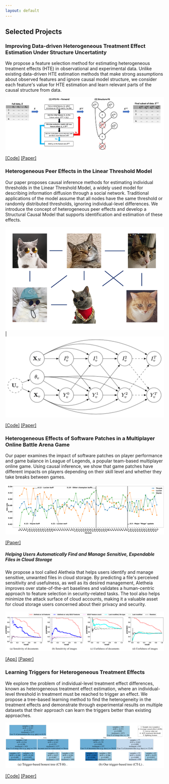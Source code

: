 ```yaml
---
layout: default
---
```


## Selected Projects

### Improving Data-driven Heterogeneous Treatment Effect Estimation Under Structure Uncertatinty

We propose a feature selection method for estimating heterogeneous treatment effects (HTE) in observational and experimental data. Unlike existing data-driven HTE estimation methods that make strong assumptions about observed features and ignore causal model structure, we consider each feature's value for HTE estimation and learn relevant parts of the causal structure from data.

<img src="images/hte_feature_selection.png?raw=true" />

[[Code]](https://github.com/edgeslab/causal_feature_selection) [[Paper]](https://dl.acm.org/doi/pdf/10.1145/3534678.3539444?casa_token=SJKBH0p_SEcAAAAA:ZtbYzbtmvKIseDgRojDmOPrkLYhfWGqIkmYcIG2sZb7EP-xWYIVidWxIuhDJ6oRu4KJVcdKqRHpIgg)

### Heterogeneous Peer Effects in the Linear Threshold Model

Our paper proposes causal inference methods for estimating individual thresholds in the Linear Threshold Model, a widely used model for describing information diffusion through a social network. Traditional applications of the model assume that all nodes have the same threshold or randomly distributed thresholds, ignoring individual-level differences. We introduce the concept of heterogeneous peer effects and develop a Structural Causal Model that supports identification and estimation of these effects.

<img src="images/cat_social.png" />   |  <img src="images/hpe_scm.png" />

[[Code]](https://github.com/edgeslab/hpe-ltm) [[Paper]](https://ojs.aaai.org/index.php/AAAI/article/view/20336/20095)

### Heterogeneous Effects of Software Patches in a Multiplayer Online Battle Arena Game

Our paper examines the impact of software patches on player performance and game balance in League of Legends, a popular team-based multiplayer online game. Using causal inference, we show that game patches have different impacts on players depending on their skill level and whether they take breaks between games.

<img src="images/lol_patches.png" />

[[Paper]](https://dl.acm.org/doi/pdf/10.1145/3472538.3472550)

##### Helping Users Automatically Find and Manage Sensitive, Expendable Files in Cloud Storage

We propose a tool called Aletheia that helps users identify and manage sensitive, unwanted files in cloud storage. By predicting a file's perceived sensitivity and usefulness, as well as its desired management, Aletheia improves over state-of-the-art baselines and validates a human-centric approach to feature selection in security-related tasks. The tool also helps minimize the attack surface of cloud accounts, making it a valuable asset for cloud storage users concerned about their privacy and security.

<img src="images/cloudsweeper_prc.png" />

[[App]](https://cloudsweeper.app/) [[Paper]](https://www.cs.uic.edu/~ctran/docs/khan-usenix2021.pdf)

### Learning Triggers for Heterogeneous Treatment Effects

We explore the problem of individual-level treatment effect differences, known as heterogeneous treatment effect estimation, where an individual-level threshold in treatment must be reached to trigger an effect. We propose a tree-based learning method to find the heterogeneity in the treatment effects and demonstrate through experimental results on multiple datasets that their approach can learn the triggers better than existing approaches.

<img src="images/trigger_causal_trees.png" />

[[Code]](https://github.com/edgeslab/CTL) [[Paper]](https://arxiv.org/pdf/1902.00087.pdf)